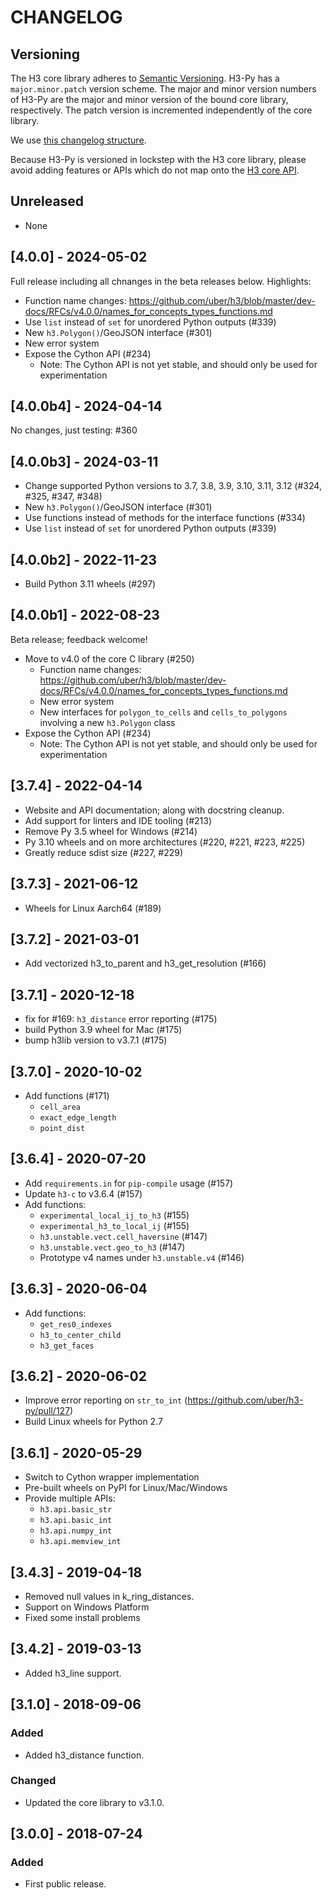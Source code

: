 # CHANGELOG

## Versioning

The H3 core library adheres to [Semantic Versioning](http://semver.org/).
H3-Py has a `major.minor.patch` version scheme. The major and minor version
numbers of H3-Py are the major and minor version of the bound core library,
respectively. The patch version is incremented independently of the core
library.

We use [this changelog structure](http://keepachangelog.com/).

Because H3-Py is versioned in lockstep with the H3 core library, please
avoid adding features or APIs which do not map onto the
[H3 core API](https://uber.github.io/h3/#/documentation/api-reference/).

## Unreleased

- None

## [4.0.0] - 2024-05-02

Full release including all chnanges in the beta releases below. Highlights:

- Function name changes: https://github.com/uber/h3/blob/master/dev-docs/RFCs/v4.0.0/names_for_concepts_types_functions.md
- Use `list` instead of `set` for unordered Python outputs (#339)
- New `h3.Polygon()`/GeoJSON interface (#301)
- New error system
- Expose the Cython API (#234)
    + Note: The Cython API is not yet stable, and should only be used for experimentation


## [4.0.0b4] - 2024-04-14

No changes, just testing: #360

## [4.0.0b3] - 2024-03-11

- Change supported Python versions to 3.7, 3.8, 3.9, 3.10, 3.11, 3.12 (#324, #325, #347, #348)
- New `h3.Polygon()`/GeoJSON interface (#301)
- Use functions instead of methods for the interface functions (#334)
- Use `list` instead of `set` for unordered Python outputs (#339)


## [4.0.0b2] - 2022-11-23

- Build Python 3.11 wheels (#297)

## [4.0.0b1] - 2022-08-23

Beta release; feedback welcome!

- Move to v4.0 of the core C library (#250)
    + Function name changes: https://github.com/uber/h3/blob/master/dev-docs/RFCs/v4.0.0/names_for_concepts_types_functions.md
    + New error system
    + New interfaces for `polygon_to_cells` and `cells_to_polygons`
      involving a new `h3.Polygon` class
- Expose the Cython API (#234)
    + Note: The Cython API is not yet stable, and should only be used for
      experimentation

## [3.7.4] - 2022-04-14

- Website and API documentation; along with docstring cleanup.
- Add support for linters and IDE tooling (#213)
- Remove Py 3.5 wheel for Windows (#214)
- Py 3.10 wheels and on more architectures (#220, #221, #223, #225) 
- Greatly reduce sdist size (#227, #229)

## [3.7.3] - 2021-06-12

- Wheels for Linux Aarch64 (#189)

## [3.7.2] - 2021-03-01

- Add vectorized h3_to_parent and h3_get_resolution (#166)

## [3.7.1] - 2020-12-18

- fix for #169: `h3_distance` error reporting (#175)
- build Python 3.9 wheel for Mac (#175)
- bump h3lib version to v3.7.1 (#175)

## [3.7.0] - 2020-10-02

- Add functions (#171)
    + `cell_area`
    + `exact_edge_length`
    + `point_dist`

## [3.6.4] - 2020-07-20

- Add `requirements.in` for `pip-compile` usage (#157)
- Update `h3-c` to v3.6.4 (#157)
- Add functions:
    + `experimental_local_ij_to_h3` (#155)
    + `experimental_h3_to_local_ij` (#155)
    + `h3.unstable.vect.cell_haversine` (#147)
    + `h3.unstable.vect.geo_to_h3` (#147)
    + Prototype v4 names under `h3.unstable.v4` (#146)

## [3.6.3] - 2020-06-04

- Add functions:
    + `get_res0_indexes`
    + `h3_to_center_child`
    + `h3_get_faces`

## [3.6.2] - 2020-06-02

- Improve error reporting on `str_to_int` (https://github.com/uber/h3-py/pull/127)
- Build Linux wheels for Python 2.7

## [3.6.1] - 2020-05-29

- Switch to Cython wrapper implementation
- Pre-built wheels on PyPI for Linux/Mac/Windows
- Provide multiple APIs:
    + `h3.api.basic_str`
    + `h3.api.basic_int`
    + `h3.api.numpy_int`
    + `h3.api.memview_int`

## [3.4.3] - 2019-04-18

- Removed null values in k_ring_distances.
- Support on Windows Platform
- Fixed some install problems

## [3.4.2] - 2019-03-13

- Added h3_line support.

## [3.1.0] - 2018-09-06

### Added
- Added h3_distance function.

### Changed
- Updated the core library to v3.1.0.

## [3.0.0] - 2018-07-24

### Added
- First public release.

